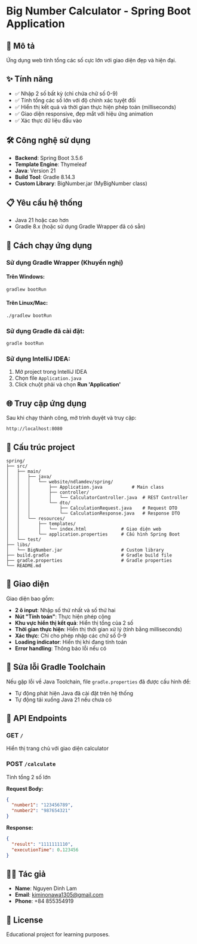 # Big Number Calculator - Spring Boot Application

## 📝 Mô tả
Ứng dụng web tính tổng các số cực lớn với giao diện đẹp và hiện đại.

## ✨ Tính năng
- ✅ Nhập 2 số bất kỳ (chỉ chứa chữ số 0-9)
- ✅ Tính tổng các số lớn với độ chính xác tuyệt đối
- ✅ Hiển thị kết quả và thời gian thực hiện phép toán (milliseconds)
- ✅ Giao diện responsive, đẹp mắt với hiệu ứng animation
- ✅ Xác thực dữ liệu đầu vào

## 🛠️ Công nghệ sử dụng
- **Backend**: Spring Boot 3.5.6
- **Template Engine**: Thymeleaf
- **Java**: Version 21
- **Build Tool**: Gradle 8.14.3
- **Custom Library**: BigNumber.jar (MyBigNumber class)

## 📋 Yêu cầu hệ thống
- Java 21 hoặc cao hơn
- Gradle 8.x (hoặc sử dụng Gradle Wrapper đã có sẵn)

## 🚀 Cách chạy ứng dụng

### Sử dụng Gradle Wrapper (Khuyến nghị)

#### Trên Windows:
```bash
gradlew bootRun
```

#### Trên Linux/Mac:
```bash
./gradlew bootRun
```

### Sử dụng Gradle đã cài đặt:
```bash
gradle bootRun
```

### Sử dụng IntelliJ IDEA:
1. Mở project trong IntelliJ IDEA
2. Chọn file `Application.java`
3. Click chuột phải và chọn **Run 'Application'**

## 🌐 Truy cập ứng dụng
Sau khi chạy thành công, mở trình duyệt và truy cập:
```
http://localhost:8080
```

## 📁 Cấu trúc project
```
spring/
├── src/
│   ├── main/
│   │   ├── java/
│   │   │   └── website/ndlamdev/spring/
│   │   │       ├── Application.java           # Main class
│   │   │       ├── controller/
│   │   │       │   └── CalculatorController.java  # REST Controller
│   │   │       └── dto/
│   │   │           ├── CalculationRequest.java    # Request DTO
│   │   │           └── CalculationResponse.java   # Response DTO
│   │   └── resources/
│   │       ├── templates/
│   │       │   └── index.html             # Giao diện web
│   │       └── application.properties     # Cấu hình Spring Boot
│   └── test/
├── libs/
│   └── BigNumber.jar                      # Custom library
├── build.gradle                           # Gradle build file
├── gradle.properties                      # Gradle properties
└── README.md
```

## 🎨 Giao diện
Giao diện bao gồm:
- **2 ô input**: Nhập số thứ nhất và số thứ hai
- **Nút "Tính toán"**: Thực hiện phép cộng
- **Khu vực hiển thị kết quả**: Hiển thị tổng của 2 số
- **Thời gian thực hiện**: Hiển thị thời gian xử lý (tính bằng milliseconds)
- **Xác thực**: Chỉ cho phép nhập các chữ số 0-9
- **Loading indicator**: Hiển thị khi đang tính toán
- **Error handling**: Thông báo lỗi nếu có

## 🔧 Sửa lỗi Gradle Toolchain
Nếu gặp lỗi về Java Toolchain, file `gradle.properties` đã được cấu hình để:
- Tự động phát hiện Java đã cài đặt trên hệ thống
- Tự động tải xuống Java 21 nếu chưa có

## 📝 API Endpoints

### GET `/`
Hiển thị trang chủ với giao diện calculator

### POST `/calculate`
Tính tổng 2 số lớn

**Request Body:**
```json
{
  "number1": "123456789",
  "number2": "987654321"
}
```

**Response:**
```json
{
  "result": "1111111110",
  "executionTime": 0.123456
}
```

## 👨‍💻 Tác giả
- **Name**: Nguyen Dinh Lam
- **Email**: kiminonawa1305@gmail.com
- **Phone**: +84 855354919

## 📄 License
Educational project for learning purposes.

